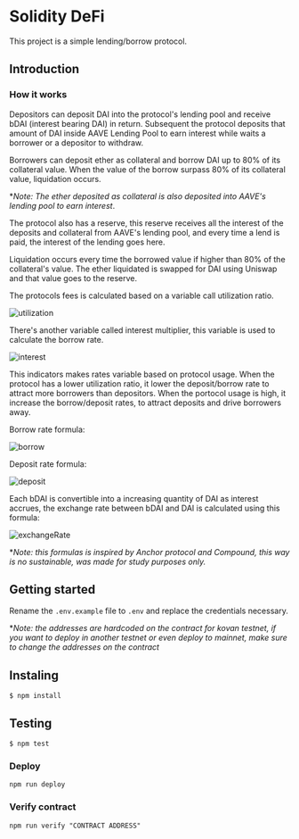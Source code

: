# Solidity DeFi

This project is a simple lending/borrow protocol.

## Introduction

### How it works
Depositors can deposit DAI into the protocol's lending pool and receive bDAI (interest bearing DAI) in return. Subsequent the protocol deposits that amount of DAI inside AAVE Lending Pool to earn interest while waits a borrower or a depositor to withdraw.

Borrowers can deposit ether as collateral and borrow DAI up to 80% of its collateral value. When the value of the borrow surpass 80% of its collateral value, liquidation occurs.

**Note: The ether deposited as collateral is also deposited into AAVE's lending pool to earn interest*.

The protocol also has a reserve, this reserve receives all the interest of the deposits and collateral from AAVE's lending pool, and every time a lend is paid, the interest of the lending goes here.

Liquidation occurs every time the borrowed value if higher than 80% of the collateral's value.
The ether liquidated is swapped for DAI using Uniswap and that value goes to the reserve.

The protocols fees is calculated based on a variable call utilization ratio.

![utilization](https://user-images.githubusercontent.com/19571883/156420444-5765ef4b-5964-4cd0-9166-4e8f4a3217f1.png)

There's another variable called interest multiplier, this variable is used to calculate the borrow rate.

![interest](https://user-images.githubusercontent.com/19571883/156421094-61a6a2f0-38a5-42ff-90f4-62d4ad2c1ec9.png)

This indicators makes rates variable based on protocol usage.
When the protocol has a lower utilization ratio, it lower the deposit/borrow rate to attract more borrowers than depositors.
When the portocol usage is high, it increase the borrow/deposit rates, to attract deposits and drive borrowers away.

Borrow rate formula:

![borrow](https://user-images.githubusercontent.com/19571883/156422249-720a7c42-83c6-44f2-9762-23fbad29f93f.png)

Deposit rate formula:

![deposit](https://user-images.githubusercontent.com/19571883/156422277-84540016-fe1e-4913-b322-f2d4901178bf.png)

Each bDAI is convertible into a increasing quantity of DAI as interest accrues, the exchange rate between bDAI and DAI is calculated using this formula:

![exchangeRate](https://user-images.githubusercontent.com/19571883/156422758-12e88999-80b1-49fd-a625-375640340e94.png)

**Note: this formulas is inspired by Anchor protocol and Compound, this way is no sustainable, was made for study purposes only.*

## Getting started

Rename the ``.env.example`` file to ``.env`` and replace the credentials necessary.

**Note: the addresses are hardcoded on the contract for kovan testnet, if you want to deploy in another testnet or even deploy to mainnet, make sure to change the addresses on the contract* 
## Instaling
``$ npm install``

## Testing

``$ npm test``
### Deploy
``npm run deploy`` 
### Verify contract
``npm run verify "CONTRACT ADDRESS"``

